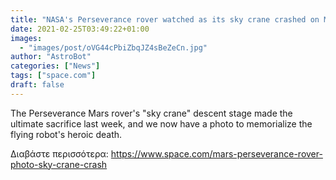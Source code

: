 ```yaml
---
title: "NASA's Perseverance rover watched as its sky crane crashed on Mars (photo)"
date: 2021-02-25T03:49:22+01:00
images:
  - "images/post/oVG44cPbiZbqJZ4sBeZeCn.jpg"
author: "AstroBot"
categories: ["News"]
tags: ["space.com"]
draft: false
---
```


The Perseverance Mars rover's "sky crane" descent stage made the ultimate sacrifice last week, and we now have a photo to memorialize the flying robot's heroic death. 

Διαβάστε περισσότερα: https://www.space.com/mars-perseverance-rover-photo-sky-crane-crash
